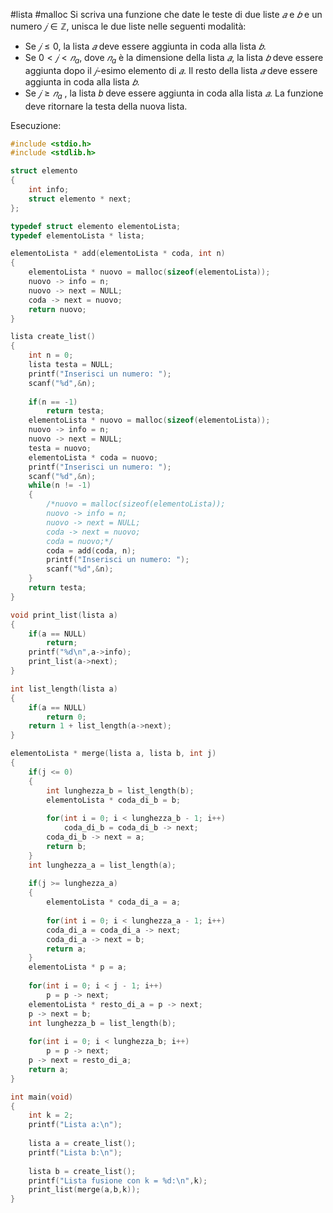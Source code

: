#lista #malloc 
Si scriva una funzione che date le teste di due liste $𝑎$ e $𝑏$ e un numero $𝑗 \in ℤ$, unisca le due liste nelle seguenti modalità:
- Se $𝑗 \le 0$, la lista $𝑎$ deve essere aggiunta in coda alla lista $𝑏$.
- Se $0 < 𝑗 < 𝑛_a$, dove $𝑛_a$ è la dimensione della lista $𝑎$, la lista $𝑏$ deve essere aggiunta dopo il $𝑗$-esimo elemento di $𝑎$. Il resto della lista $𝑎$ deve essere aggiunta in coda alla lista $𝑏$.
- Se $𝑗 \ge 𝑛_a$ , la lista 𝑏 deve essere aggiunta in coda alla lista $𝑎$.
La funzione deve ritornare la testa della nuova lista.

Esecuzione:
```c
#include <stdio.h>
#include <stdlib.h>

struct elemento
{
	int info;
	struct elemento * next;
};

typedef struct elemento elementoLista;
typedef elementoLista * lista;

elementoLista * add(elementoLista * coda, int n)
{
	elementoLista * nuovo = malloc(sizeof(elementoLista));
	nuovo -> info = n;
	nuovo -> next = NULL;
	coda -> next = nuovo;
	return nuovo;
}

lista create_list()
{
	int n = 0;
	lista testa = NULL;
	printf("Inserisci un numero: ");
	scanf("%d",&n);
	
	if(n == -1)
		return testa;
	elementoLista * nuovo = malloc(sizeof(elementoLista));
	nuovo -> info = n;
	nuovo -> next = NULL;
	testa = nuovo;
	elementoLista * coda = nuovo;
	printf("Inserisci un numero: ");
	scanf("%d",&n);
	while(n != -1)
	{
		/*nuovo = malloc(sizeof(elementoLista));
		nuovo -> info = n;
		nuovo -> next = NULL;
		coda -> next = nuovo;
		coda = nuovo;*/
		coda = add(coda, n);
		printf("Inserisci un numero: ");
		scanf("%d",&n);
	}
	return testa;
}

void print_list(lista a)
{
	if(a == NULL)
		return;
	printf("%d\n",a->info);
	print_list(a->next);
}

int list_length(lista a)
{
	if(a == NULL)
		return 0;
	return 1 + list_length(a->next);
}

elementoLista * merge(lista a, lista b, int j)
{
	if(j <= 0)
	{
		int lunghezza_b = list_length(b);
		elementoLista * coda_di_b = b;
		
		for(int i = 0; i < lunghezza_b - 1; i++)
			coda_di_b = coda_di_b -> next;
		coda_di_b -> next = a;
		return b;
	}
	int lunghezza_a = list_length(a);
	
	if(j >= lunghezza_a)
	{
		elementoLista * coda_di_a = a;
		
		for(int i = 0; i < lunghezza_a - 1; i++)
		coda_di_a = coda_di_a -> next;
		coda_di_a -> next = b;
		return a;
	}
	elementoLista * p = a;
	
	for(int i = 0; i < j - 1; i++)
		p = p -> next;
	elementoLista * resto_di_a = p -> next;
	p -> next = b;
	int lunghezza_b = list_length(b);
	
	for(int i = 0; i < lunghezza_b; i++)
		p = p -> next;
	p -> next = resto_di_a;
	return a;
}

int main(void)
{
	int k = 2;
	printf("Lista a:\n");
	
	lista a = create_list();
	printf("Lista b:\n");
	
	lista b = create_list();
	printf("Lista fusione con k = %d:\n",k);
	print_list(merge(a,b,k));
}
```